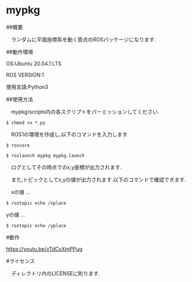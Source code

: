 # mypkg

##概要

　ランダムに平面座標系を動く質点のROSパッケージになります.

##動作環境

OS:Ubuntu 20.04.1 LTS

ROS VERSION:1

使用言語:Python3


##使用方法

　mypkg/scripts内の各スクリプトをパーミッションしてください.

`$ chmod +x *.py`

　ROS1の環境を作成し,以下のコマンドを入力します.

`$ roscore`

`$ roslaunch mypkg mypkg.launch`

　ログとしてその時点でのx,y座標が出力されます.

　また,トピックとしてx,yの値が出力されます.以下のコマンドで確認できます.

　xの値 ... 

`$ rostopic echo /xplace`

 yの値 ...

`$ rostopic echo /yplace`


#動作

<https://youtu.be/vTdCxXmPPug>


#ライセンス

　ディレクトリ内のLICENSEに則ります.
